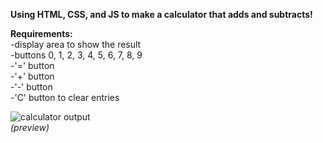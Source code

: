 <strong>Using HTML, CSS, and JS to make a calculator that adds and subtracts!</strong>

<strong>Requirements:</strong><br>
-display area to show the result<br>
-buttons 0, 1, 2, 3, 4, 5, 6, 7, 8, 9<br>
-'=' button <br>
-'+' button<br>
-'-' button<br>
-'C' button to clear entries<br>

![calculator output](https://cloud.githubusercontent.com/assets/10386036/19862973/d2ffc216-9f68-11e6-9104-34864264dd63.png) <br>
<em> (preview)<em>
